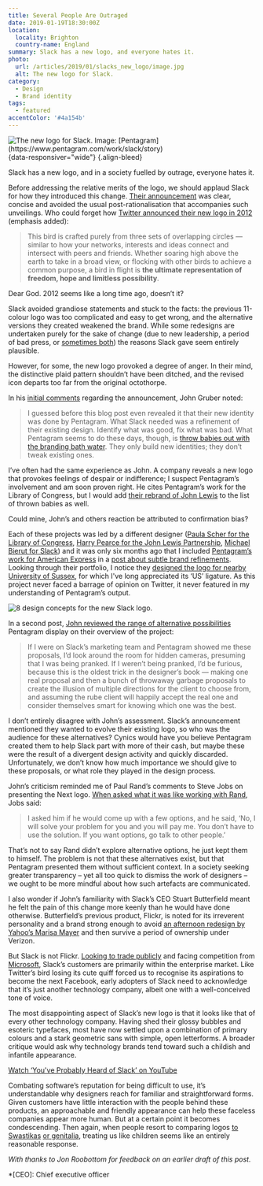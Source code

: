 ```yaml
---
title: Several People Are Outraged
date: 2019-01-19T18:30:00Z
location:
  locality: Brighton
  country-name: England
summary: Slack has a new logo, and everyone hates it.
photo:
  url: /articles/2019/01/slacks_new_logo/image.jpg
  alt: The new logo for Slack.
category:
  - Design
  - Brand identity
tags:
  - featured
accentColor: '#4a154b'
---
```

![](image.jpg 'The new logo for Slack. Image: [Pentagram](https://www.pentagram.com/work/slack/story)'){data-responsiver="wide"}
{.align-bleed}

Slack has a new logo, and in a society fuelled by outrage, everyone hates it.

Before addressing the relative merits of the logo, we should applaud Slack for how they introduced this change. [Their announcement][1] was clear, concise and avoided the usual post-rationalisation that accompanies such unveilings. Who could forget how [Twitter announced their new logo in 2012][2] (emphasis added):

> This bird is crafted purely from three sets of overlapping circles — similar to how your networks, interests and ideas connect and intersect with peers and friends. Whether soaring high above the earth to take in a broad view, or flocking with other birds to achieve a common purpose, a bird in flight is **the ultimate representation of freedom, hope and limitless possibility**.

Dear God. 2012 seems like a long time ago, doesn’t it?

Slack avoided grandiose statements and stuck to the facts: the previous 11-colour logo was too complicated and easy to get wrong, and the alternative versions they created weakened the brand. While some redesigns are undertaken purely for the sake of change (due to new leadership, a period of bad press, or [sometimes both][3]) the reasons Slack gave seem entirely plausible.

However, for some, the new logo provoked a degree of anger. In their mind, the distinctive plaid pattern shouldn’t have been ditched, and the revised icon departs too far from the original octothorpe.

In his [initial comments][4] regarding the announcement, John Gruber noted:

> I guessed before this blog post even revealed it that their new identity was done by Pentagram. What Slack needed was a refinement of their existing design. Identify what was good, fix what was bad. What Pentagram seems to do these days, though, is [throw babies out with the branding bath water][5]. They only build new identities; they don’t tweak existing ones.

I’ve often had the same experience as John. A company reveals a new logo that provokes feelings of despair or indifference; I suspect Pentagram’s involvement and am soon proven right. He cites Pentagram’s work for the Library of Congress, but I would add [their rebrand of John Lewis][6] to the list of thrown babies as well.

Could mine, John’s and others reaction be attributed to confirmation bias?

Each of these projects was led by a different designer ([Paula Scher for the Library of Congress][7], [Harry Pearce for the John Lewis Partnership][8], [Michael Bierut for Slack][9]) and it was only six months ago that I included [Pentagram’s work for American Express][10] in a [post about subtle brand refinements][11]. Looking through their portfolio, I notice they [designed the logo for nearby University of Sussex][12], for which I've long appreciated its ‘US’ ligature. As this project never faced a barrage of opinion on Twitter, it never featured in my understanding of Pentagram’s output.

![8 design concepts for the new Slack logo.](possibilities.jpg 'A range of possibilities Pentagram explored for the new identity. Image: [Pentagram](https://www.pentagram.com/work/slack/story)')

In a second post, [John reviewed the range of alternative possibilities][13] Pentagram display on their overview of the project:

> If I were on Slack’s marketing team and Pentagram showed me these proposals, I’d look around the room for hidden cameras, presuming that I was being pranked. If I weren’t being pranked, I’d be furious, because this is the oldest trick in the designer’s book — making one real proposal and then a bunch of throwaway garbage proposals to create the illusion of multiple directions for the client to choose from, and assuming the rube client will happily accept the real one and consider themselves smart for knowing which one was the best.

I don’t entirely disagree with John’s assessment. Slack’s announcement mentioned they wanted to evolve their existing logo, so who was the audience for these alternatives? Cynics would have you believe Pentagram created them to help Slack part with more of their cash, but maybe these were the result of a divergent design activity and quickly discarded. Unfortunately, we don’t know how much importance we should give to these proposals, or what role they played in the design process.

John’s criticism reminded me of Paul Rand’s comments to Steve Jobs on presenting the Next logo. [When asked what it was like working with Rand][14], Jobs said:

> I asked him if he would come up with a few options, and he said, ‘No, I will solve your problem for you and you will pay me. You don’t have to use the solution. If you want options, go talk to other people.’

That’s not to say Rand didn’t explore alternative options, he just kept them to himself. The problem is not that these alternatives exist, but that Pentagram presented them without sufficient context. In a society seeking greater transparency – yet all too quick to dismiss the work of designers – we ought to be more mindful about how such artefacts are communicated.

I also wonder if John’s familiarity with Slack’s CEO Stuart Butterfield meant he felt the pain of this change more keenly than he would have done otherwise. Butterfield’s previous product, Flickr, is noted for its irreverent personality and a brand strong enough to avoid [an afternoon redesign by Yahoo’s Marisa Mayer][15] and then survive a period of ownership under Verizon.

But Slack is not Flickr. [Looking to trade publicly][16] and facing competition from [Microsoft][17], Slack’s customers are primarily within the enterprise market. Like Twitter’s bird losing its cute quiff forced us to recognise its aspirations to become the next Facebook, early adopters of Slack need to acknowledge that it’s just another technology company, albeit one with a well-conceived tone of voice.

The most disappointing aspect of Slack’s new logo is that it looks like that of every other technology company. Having shed their glossy bubbles and esoteric typefaces, most have now settled upon a combination of primary colours and a stark geometric sans with simple, open letterforms. A broader critique would ask why technology brands tend toward such a childish and infantile appearance.

[Watch ‘You've Probably Heard of Slack’ on YouTube](https://www.youtube.com/watch?v=6c7_TpPUpL0 'With its bright colours, simple shapes and short sentences spoken slowly, this introduction to Slack wouldn’t look out of place on an episode of Sesame Street.')

Combating software’s reputation for being difficult to use, it’s understandable why designers reach for familiar and straightforward forms. Given customers have little interaction with the people behind these products, an approachable and friendly appearance can help these faceless companies appear more human. But at a certain point it becomes condescending. Then again, when people resort to comparing logos [to Swastikas][18] [or genitalia][19], treating us like children seems like an entirely reasonable response.

*With thanks to Jon Roobottom for feedback on an earlier draft of this post.*

[1]: https://slackhq.com/say-hello-new-logo
[2]: https://blog.twitter.com/official/en_us/a/2012/taking-flight-twitterbird.html
[3]: https://www.underconsideration.com/brandnew/archives/new_logo_and_identity_for_uber_by_wolff_olins_and_in_house.php
[4]: https://daringfireball.net/linked/2019/01/16/slack-bland-new-logo
[5]: https://daringfireball.net/linked/2018/08/24/pentagram-library-of-congress
[6]: /2018/09/john_lewis_partnership_rebrand
[7]: https://www.pentagram.com/work/library-of-congress/story
[8]: https://www.pentagram.com/work/the-john-lewis-partnership/story
[9]: https://www.pentagram.com/work/slack/story
[10]: https://www.pentagram.com/work/american-express-1/story
[11]: /2018/07/brands_renewed
[12]: https://www.pentagram.com/work/university-of-sussex/story
[13]: https://daringfireball.net/2019/01/pentagram_slack_range_of_possibilities
[14]: https://www.logodesignlove.com/next-logo-paul-rand
[15]: https://marissamayr.tumblr.com/post/60336044815/geeking-out-on-the-logo
[16]: https://techcrunch.com/2018/12/07/report-slack-is-prepping-an-ipo-for-next-year-with-goldman-sachs-as-its-lead-underwriter/
[17]: https://products.office.com/en-us/microsoft-teams/group-chat-software
[18]: https://twitter.com/search?q=slack%20swastika
[19]: https://twitter.com/search?q=airbnb%20genitals

*[CEO]: Chief executive officer

